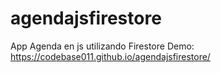 # agendajsfirestore
App Agenda en js utilizando Firestore
Demo: https://codebase011.github.io/agendajsfirestore/
